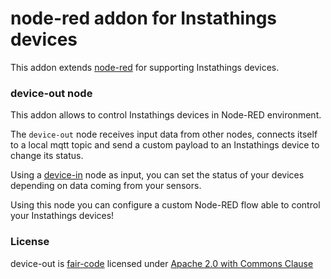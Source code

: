 # node-red addon for Instathings devices

This addon extends [node-red](https://github.com/node-red/node-red) for supporting Instathings devices.

### device-out node

This addon allows to control Instathings devices in Node-RED environment.

The `device-out` node receives input data from other nodes, connects itself to a local mqtt topic and send a custom payload to an Instathings device to change its status. 

Using a [device-in](https://github.com/Instathings/node-red-contrib-device-in) node as input, you can set the status of your devices depending on data coming from your sensors. 

Using this node you can configure a custom Node-RED flow able to control your Instathings devices!

### License
device-out is [fair-code](http://faircode.io/) licensed under [Apache 2.0 with Commons Clause](./LICENSE.md)

